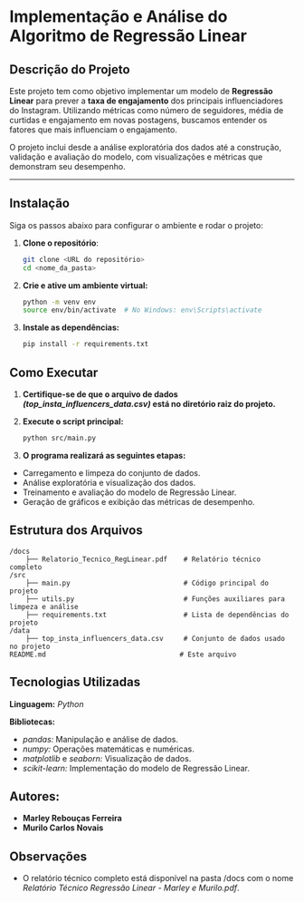 # Implementação e Análise do Algoritmo de Regressão Linear

## Descrição do Projeto
Este projeto tem como objetivo implementar um modelo de **Regressão Linear** para prever a **taxa de engajamento** dos principais influenciadores do Instagram. Utilizando métricas como número de seguidores, média de curtidas e engajamento em novas postagens, buscamos entender os fatores que mais influenciam o engajamento.

O projeto inclui desde a análise exploratória dos dados até a construção, validação e avaliação do modelo, com visualizações e métricas que demonstram seu desempenho.

---

## Instalação
Siga os passos abaixo para configurar o ambiente e rodar o projeto:

1. **Clone o repositório**:
   ```bash
   git clone <URL do repositório>
   cd <nome_da_pasta>

2. **Crie e ative um ambiente virtual:** 

    ```bash
    python -m venv env
    source env/bin/activate  # No Windows: env\Scripts\activate

3. **Instale as dependências:**

    ```bash
    pip install -r requirements.txt

## Como Executar

1. **Certifique-se de que o arquivo de dados *(top_insta_influencers_data.csv)* está no diretório raiz do projeto.**

2. **Execute o script principal:**
    ```bash
    python src/main.py

3. **O programa realizará as seguintes etapas:**
- Carregamento e limpeza do conjunto de dados.
- Análise exploratória e visualização dos dados.
- Treinamento e avaliação do modelo de Regressão Linear.
- Geração de gráficos e exibição das métricas de desempenho.

## Estrutura dos Arquivos

    /docs
        ├── Relatorio_Tecnico_RegLinear.pdf    # Relatório técnico completo
    /src
        ├── main.py                            # Código principal do projeto
        ├── utils.py                           # Funções auxiliares para limpeza e análise
        ├── requirements.txt                   # Lista de dependências do projeto
    /data
        ├── top_insta_influencers_data.csv     # Conjunto de dados usado no projeto
    README.md                                 # Este arquivo

## Tecnologias Utilizadas

**Linguagem:** *Python*

**Bibliotecas:**

- *pandas:* Manipulação e análise de dados.
- *numpy:* Operações matemáticas e numéricas.
- *matplotlib* e *seaborn:* Visualização de dados.
- *scikit-learn:* Implementação do modelo de Regressão Linear.

## Autores:

- **Marley Rebouças Ferreira**
- **Murilo Carlos Novais**

## Observações
- O relatório técnico completo está disponível na pasta /docs com o nome *Relatório Técnico Regressão Linear - Marley e Murilo.pdf*.